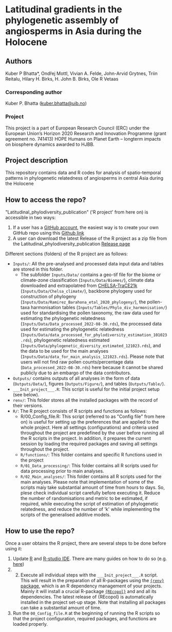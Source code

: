# Latitudinal gradients in the phylogenetic assembly of angiosperms in Asia during the Holocene

## Authors
Kuber P Bhatta*, Ondřej Mottl, Vivian A. Felde, John-Arvid Grytnes, Triin Reitalu, Hilary H. Birks, H. John B. Birks, Ole R Vetaas

### Corresponding author
Kuber P. Bhatta (kuber.bhatta@uib.no)

### Project
This project is a part of European Research Council (ERC) under the European Union’s Horizon 2020 Research and Innovation Programme (grant agreement no. 741413) HOPE Humans on Planet Earth – longterm impacts on biosphere dynamics awarded to HJBB.

## Project description
This repository contains data and R codes for analysis of spatio-temporal patterns in phylogenetic relatedness of angiosperms in central Asia during the Holocene

## How to access the repo?
"Latitudinal_phylodiversity_publication" ('R project' from here on) is accessible in two ways:
1. If a user has a [GitHub account](https://github.com/), the easiest way is to create your own GitHub repo using this [Github link](https://github.com/HOPE-UIB-BIO/Latitudinal_phylodiversity_publication)
2. A user can download the latest Release of the R project as a zip file from the Latitudinal_phylodiversity_publication [Release page](https://github.com/HOPE-UIB-BIO/Latitudinal_phylodiversity_publication/releases/new)

Different sections (folders) of the R project are as follows:
- `Inputs/`: All the pre-analysed and processed data input data and tables are stored in this folder.
  - The subfolder `Inputs/Data/` contains a geo-tif file for the biome or climate-zone classification (`Inputs/Data/Biomes/`), climate data downloaded and extrapolatred from [CHELSA-TraCE21k](https://chelsa-climate.org/chelsa-trace21k/) (`Inputs/Data/Chelsa_climate/`), backbone phylogeny used for construction of phylogeny (`Inputs/Data/Ramirez_Barahona_etal_2020_phylogeny/`), the pollen-taxa harmonisation tables (`Inputs/Tables/Phylo_div_harmonisation/`) used for standardising the pollen taxonomy, the raw data used for estimating the phylogenetic relatedness (`Inputs/Data/Data_processed_2022-08-30.rds`), the processed data used for estimating the phylogenetic relatedness (`Inputs/Data/data_processed_for_phylodiversity_estimation_101023.rds`), phylogenetic relatedness estimated (`Inputs/Data/phylogenetic_diversity_estimated_121023.rds`), and the data to be used for the main analyses (`Inputs/Data/data_for_main_analysis_121023.rds`). 
Please note that users will not find raw pollen counts/percentage data (`Data_processed_2022-08-30.rds`) here because it cannot be shared publicly due to an embargo of the data contributors. 
- `Outputs/` contains outputs of all analyses in the form of data (`Outputs/Data/`), figures (`Outputs/Figure/`), and tables (`Outputs/Table/`).
- `___Init_project___.R`: This script is useful for the initial project setup (see below).
- `renv/`: This folder stores all the installed packages with the record of their versions.
- `R/`: The R project consists of R scripts and functions as follows:
  - R/00_Config_file.R: This script (referred to as "Config file" from here on) is useful for setting up the preferences that are applied to the whole project. Here all settings (configurations) and criteria used throughout the project are predefined by the user before running all the R scripts in the project. In addition, it prepares the current session by loading the required packages and saving all settings throughout the project.
  - `R/functions/`: This folder contains and specific R functions used in the project
  - `R/01_Data_processing/`: This folder contains all R scripts used for data processing prior to main analyses. 
  - `R/02_Main_analyses/`: This folder contains all R scripts used for the main analyses. Please note that implementation of some of the scripts maiy take substantial amount of time from hours to days. So, plese check individual script carefully before executing it. Reduce the number of randomisations and metric to be estimated, if required, while executing the script of estimation of phylogenetic relatedness, and reduce the number of 'k' while implementing the scripts of the generalised additive models.

## How to use the repo?
Once a user obtains the R project, there are several steps to be done before using it:

1. Update [R](https://en.wikipedia.org/wiki/R_(programming_language)) and [R-studio IDE](https://posit.co/products/open-source/rstudio/). There are many guides on how to do so (e.g. [here](https://jennhuck.github.io/workshops/install_update_R.html))
2. 2. Execute all individual steps with the `___Init_project___.R` script. This will result in the preparation of all R-packages using the [`{renv}` package](https://rstudio.github.io/renv/articles/renv.html), which is an R dependency management of your projects. Mainly it will install a crucial R-package [`{REcopol}`](https://github.com/HOPE-UIB-BIO/R-Ecopol-package) and and all its dependencies. The latest release of {REcopol} is automatically installed in the project set-up stage. Note that installing all packages can take a substantial amount of time.
3. Run the `00_Config_file.R` at the beginning of running the R scripts so that the project configuration, required packages, and functions are loaded properly.

